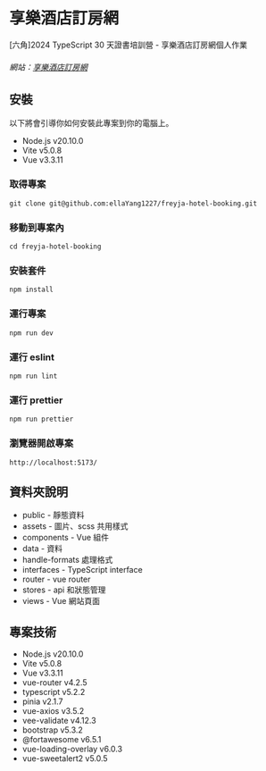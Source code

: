 # 享樂酒店訂房網

[六角]2024 TypeScript 30 天證書培訓營 - 享樂酒店訂房網個人作業

###### 網站：[享樂酒店訂房網](https://ellayang1227.github.io/freyja-hotel-booking/#/)

## 安裝

以下將會引導你如何安裝此專案到你的電腦上。

-   Node.js v20.10.0
-   Vite v5.0.8
-   Vue v3.3.11

### 取得專案

```
git clone git@github.com:ellaYang1227/freyja-hotel-booking.git
```

### 移動到專案內

```
cd freyja-hotel-booking
```

### 安裝套件

```
npm install
```

### 運行專案

```
npm run dev
```

### 運行 eslint

```
npm run lint
```

### 運行 prettier

```
npm run prettier
```

### 瀏覽器開啟專案

```
http://localhost:5173/
```

## 資料夾說明

-   public - 靜態資料
-   assets - 圖片、scss 共用樣式
-   components - Vue 組件
-   data - 資料
-   handle-formats 處理格式
-   interfaces - TypeScript interface
-   router - vue router
-   stores - api 和狀態管理
-   views - Vue 網站頁面

## 專案技術

-   Node.js v20.10.0
-   Vite v5.0.8
-   Vue v3.3.11
-   vue-router v4.2.5
-   typescript v5.2.2
-   pinia v2.1.7
-   vue-axios v3.5.2
-   vee-validate v4.12.3
-   bootstrap v5.3.2
-   @fortawesome v6.5.1
-   vue-loading-overlay v6.0.3
-   vue-sweetalert2 v5.0.5
